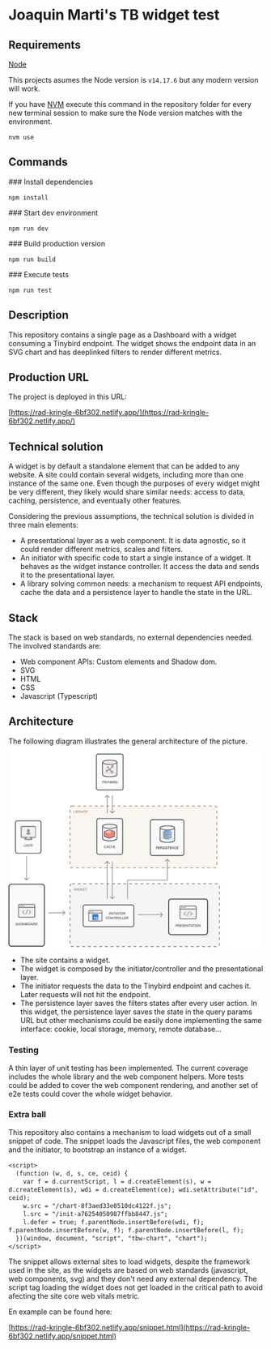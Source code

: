 # Joaquin Marti's TB widget test

## Requirements

[Node](https://nodejs.org/)

This projects asumes the Node version is `v14.17.6` but any modern version will work.

If you have [NVM](https://github.com/creationix/nvm) execute this command in the repository folder for every new terminal session to make sure the Node version matches with the environment.

```
nvm use
```

## Commands

### Install dependencies

```
npm install
```

### Start dev environment

```
npm run dev
```

### Build production version

```
npm run build
```

### Execute tests

```
npm run test
```

## Description

This repository contains a single page as a Dashboard with a widget consuming a Tinybird endpoint. The widget shows the endpoint data in an SVG chart and has deeplinked filters to render different metrics.

## Production URL

The project is deployed in this URL:

[https://rad-kringle-6bf302.netlify.app/](https://rad-kringle-6bf302.netlify.app/)

## Technical solution

A widget is by default a standalone element that can be added to any website. A site could contain several widgets, including more than one instance of the same one. Even though the purposes of every widget might be very different, they  likely would share similar needs: access to data, caching, persistence, and eventually other features.

Considering the previous assumptions, the technical solution is divided in three main elements:

- A presentational layer as a web component. It is data agnostic, so it could render different metrics, scales and filters.
- An initiator with specific code to start a single instance of a widget. It behaves as the widget instance controller. It access the data and sends it to the presentational layer.
- A library solving common needs: a mechanism to request API endpoints, cache the data and a persistence layer to handle the state in the URL.

## Stack

The stack is based on web standards, no external dependencies needed. The involved standards are:

- Web component APIs: Custom elements and Shadow dom.
- SVG
- HTML
- CSS
- Javascript (Typescript)

## Architecture

The following diagram illustrates the general architecture of the picture.

![Architecture diagram](./support/diagram.svg)

- The site contains a widget.
- The widget is composed by the initiator/controller and the presentational layer.
- The initiator requests the data to the Tinybird endpoint and caches it. Later requests will not hit the endpoint.
- The persistence layer saves the filters states after every user action. In this widget, the persistence layer saves the state in the query params URL but other mechanisms could be easily done implementing the same interface: cookie, local storage, memory, remote database...

### Testing

A thin layer of unit testing has been implemented. The current coverage includes the whole library and the web component helpers. More tests could be added to cover the web component rendering, and another set of e2e tests could cover the whole widget behavior.

### Extra ball

This repository also contains a mechanism to load widgets out of a small snippet of code. The snippet loads the Javascript files, the web component and the initiator, to bootstrap an instance of a widget.

```
<script>
  (function (w, d, s, ce, ceid) {
    var f = d.currentScript, l = d.createElement(s), w = d.createElement(s), wdi = d.createElement(ce); wdi.setAttribute("id", ceid);
    w.src = "/chart-8f3aed33e0510dc4122f.js";
    l.src = "/init-a76254050987ffbb8447.js";
    l.defer = true; f.parentNode.insertBefore(wdi, f); f.parentNode.insertBefore(w, f); f.parentNode.insertBefore(l, f);
  })(window, document, "script", "tbw-chart", "chart");
</script>
```

The snippet allows external sites to load widgets, despite the framework used in the site, as the widgets are based on web standards (javascript, web components, svg) and they don't need any external dependency. The script tag loading the widget does not get loaded in the critical path to avoid afecting the site core web vitals metric.

En example can be found here:

[https://rad-kringle-6bf302.netlify.app/snippet.html](https://rad-kringle-6bf302.netlify.app/snippet.html)